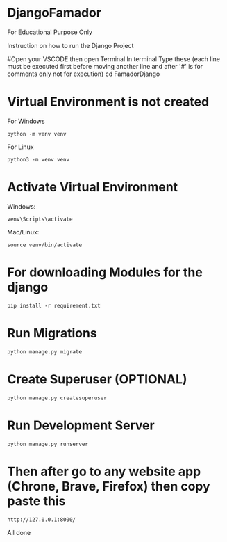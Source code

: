 # DjangoFamador
For Educational Purpose Only

Instruction on how to run the Django Project

#Open your VSCODE then open Terminal
In terminal Type these (each line must be executed first before moving another line and after '#' is for comments only not for execution)
cd FamadorDjango



# Virtual Environment is not created
For Windows

    python -m venv venv 

For Linux 

    python3 -m venv venv



# Activate Virtual Environment
 Windows:

 
    venv\Scripts\activate


 Mac/Linux:

 
    source venv/bin/activate




# For downloading Modules for the django


    pip install -r requirement.txt


# Run Migrations


    python manage.py migrate



# Create Superuser (OPTIONAL)


    python manage.py createsuperuser


# Run Development Server


    python manage.py runserver




# Then after go to any website app (Chrone, Brave, Firefox) then copy paste this


    http://127.0.0.1:8000/


All done


  
 
